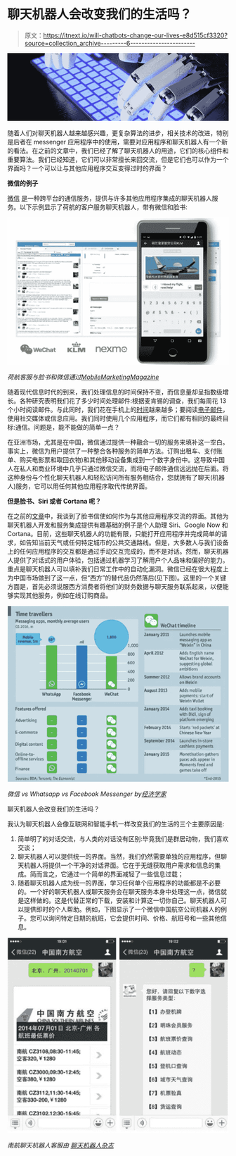 # 聊天机器人会改变我们的生活吗？

> 原文：<https://itnext.io/will-chatbots-change-our-lives-e8d515cf3320?source=collection_archive---------6----------------------->

![](img/8c99147575801e38a612a4905ca057e8.png)

随着人们对聊天机器人越来越感兴趣，更复杂算法的进步，相关技术的改进，特别是后者在 messenger 应用程序中的使用，需要对应用程序和聊天机器人有一个新的看法。在之前的文章中，我们已经了解了聊天机器人的用途，它们的核心组件和重要算法。我们已经知道，它们可以非常擅长来回交流，但是它们也可以作为一个界面吗？一个可以让与其他应用程序交互变得过时的界面？

**微信的例子**

[微信](https://chatbotsmagazine.com/chinas-wechat-foretells-facebook-microsoft-bot-platforms-future-278c3bd4bf14#.bdwtr26xz) [是](https://chatbotsmagazine.com/chinas-wechat-foretells-facebook-microsoft-bot-platforms-future-278c3bd4bf14#.bdwtr26xz)一种跨平台的通信服务，提供与许多其他应用程序集成的聊天机器人服务。以下示例显示了荷航的客户服务聊天机器人，带有微信和脸书:

![](img/4daa90eebbe60a10435cc0f37bfe8583.png)

*荷航客服与脸书和微信通过*[*MobileMarketingMagazine*](http://mobilemarketingmagazine.com/wp-content/uploads/2015/10/KLM-WeChat.jpg)

随着现代信息时代的到来，我们处理信息的时间保持不变，而信息量却呈指数级增长。各种研究表明我们花了多少时间处理邮件:根据麦肯锡的调查，我们每周花 13 个小时阅读邮件。与此同时，我们花在手机上的[时间](http://www.smartinsights.com/mobile-marketing/mobile-marketing-analytics/mobile-marketing-statistics/)越来越多；要阅读[电子邮件](https://blog.sanebox.com/2016/02/18/email-overload-research-statistics-sanebox/)，使用社交媒体或信息应用。我们同时使用几个应用程序，而它们都有相同的最终目标:通信。问题是，能不能做的简单一点？

在亚洲市场，尤其是在中国，微信通过提供一种融合一切的服务来填补这一空白。事实上，微信为用户提供了一种整合各种服务的简单方法。订购出租车、支付账单、购买电影票和取回衣物)和其他移动设备集成到一个数字身份中。这导致中国人在私人和商业环境中几乎只通过微信交流，而将电子邮件通信远远抛在后面。将这种身份与个性化聊天机器人和轻松访问所有服务相结合，您就拥有了聊天(机器人)服务，它可以用任何其他应用程序取代传统界面。

**但是脸书、Siri 或者 Cortana 呢？**

在之前的[文章](https://www.linkit.nl/knowledge-base/225/Chatbots_A_bright_future_in_IoT)中，我谈到了脸书信使如何作为与其他应用程序交流的界面。其他为聊天机器人开发和服务集成提供有趣基础的例子是个人助理 Siri、Google Now 和 Cortana。目前，这些聊天机器人的功能有限，只能打开应用程序并完成简单的请求，如告知当前天气或任何特定城市的公共交通路线。但是，大多数人与我们设备上的任何应用程序的交互都是通过手动交互完成的，而不是对话。然而，聊天机器人提供了对话式的用户体验，包括通过机器学习了解用户个人品味和偏好的能力。重点是聊天机器人可以填补我们日常工作中的自动化漏洞。微信已经在很大程度上为中国市场做到了这一点，但“西方”的替代品仍然落后(见下图)。这里的一个关键方面是，首先必须说服西方消费者将他们的财务数据与聊天服务联系起来，以便能够实现其他服务，例如在线订购商品。

![](img/6e5dfe20e1613f8b37c203887eabf5cd.png)

*微信 vs Whatsapp vs Facebook Messenger by*[*经济学家*](http://www.economist.com/news/business/21703428-chinas-wechat-shows-way-social-medias-future-wechats-world)

聊天机器人会改变我们的生活吗？

我认为聊天机器人会像互联网和智能手机一样改变我们的生活的三个主要原因是:

1.  简单明了的对话交流，与人类的对话没有区别:毕竟我们是群居动物，我们喜欢交谈；
2.  聊天机器人可以提供统一的界面。当然，我们仍然需要单独的应用程序，但聊天机器人将提供一个干净的对话界面。它在于无缝获取用户需求和信息的集成。简而言之，它通过一个简单的界面减轻了一些信息过载；
3.  随着聊天机器人成为统一的界面，学习任何单个应用程序的功能都是不必要的。一个好的聊天机器人或聊天服务会在聊天服务本身中处理这一点，微信就是这样做的。这是代替正常的下载，安装和计算这一切你自己。聊天机器人可以提供即时的个人帮助。例如，下图显示了一个微信中国航空公司机器人的例子。您可以询问特定日期的航班，它会提供时间、价格、航班号和一些其他信息。

![](img/bf608a3f654da85fad9067c68ba265bd.png)

*南航聊天机器人客服由* [*聊天机器人杂志*](https://chatbotsmagazine.com/chinas-wechat-foretells-facebook-microsoft-bot-platforms-future-278c3bd4bf14#.czpjfaua1)